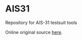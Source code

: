 # AIS31
Repository for AIS-31 testsuit tools


Online original source [here](https://www.bsi.bund.de/SharedDocs/Downloads/DE/BSI/Zertifizierung/Interpretationen/AIS_31_testsuit_zip.zip).